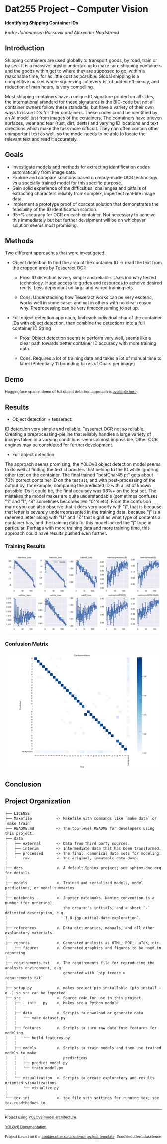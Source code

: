 # Dat255 Project – Computer Vision 

**Identifying Shipping Container IDs**

_Endre Johannesen Rossavik and Alexander Nordstrand_

## Introduction

Shipping containers are used globally to transport goods, by road, train or by sea. It is a massive logistic undertaking to make sure shipping containers and the goods within get to where they are supposed to go, within a reasonable time, for as little cost as possible. Global shipping is a competitive market where squeezing out every bit of added efficiency, and reduction of man hours, is very compelling.

Most shipping containers have a unique ID signature printed on all sides, the international standard for these signatures is the BIC-code but not all container owners follow these standards, but have a variety of their own ways to issue ID's for their containers. These codes could be identified by an AI model just from images of the containers. The containers have uneven surfaces, wear and tear (rust, dirt, dents) and varying ID locations and text directions which make the task more difficult. They can often contain other unimportant text as well, so the model needs to be able to locate the relevant text and read it accurately.

## Goals

- Investigate models and methods for extracting identification codes automatically from image data.
- Explore and compare solutions based on ready-made OCR technology vs a specially trained model for this specific purpose.
- Gain solid experience of the difficulties, challenges and pitfalls of extracting characters reliably from complex, imperfect real-life image data.
- Implement a prototype proof of concept solution that demonstrates the feasibility of the ID identification solution.
- 95+% accuracy for OCR on each container. Not necessary to acheive this immediately but but further develpment will be on whichever solution seems most promising. 

## Methods

Two different approaches that were investigated:

- Object detection to find the area of the container ID -> read the text from the cropped area by Tesseract OCR

  - Pros: ID detection is very simple and reliable. Uses industry tested technology. Huge access to guides and resources to acheive desired reults. Less dependant on large and varied trainingsets. 
  
  - Cons: Understadning how Tesseract works can be very esoteric, works well in some cases and not in others with no clear reason why. Preprocessing can be very timeconsuming to set up.
  

- Full object detection approach, find each individual char of the container IDs with object detection, then combine the detections into a full container ID String

  - Pros: Object detection seems to perform very well, seems like a clear path towards better container ID accuracy with more training data.
  
  - Cons: Requires a lot of training data and takes a lot of manual time to label (Potentially 11 bounding boxes of Chars per image)

## Demo


<p><small>Huggingface spaces demo of full object detection approach is <a target="_blank" href="https://huggingface.co/spaces/alenor/ContainerCodeV1"> available here</a>. </small></p>


## Results

- Object detection + tesseract:

ID detection very simple and reliable. Tesseract OCR not so reliable. Creating a preprocessing-pieline that reliably handles a large variety of images taken in a varying conditions seems almost impossible. Other OCR engines may be considered for further development. 

- Full object detection:

The approach seems promising, the YOLOv8 object detection model seems to do well at finding the text characters that belong to the ID while ignoring other text on the container. The final trained "bestChar45.pt" gets about 70% correct container ID on the test set, and with post-processing of the output by, for example, comparing the predicted ID with a list of known possible IDs it could be, the final accuracy was 98%+ on the test set. The mistakes the model makes are quite understandable (sometimes confuses "1" and "I", "8" sometimes becomes two "0"'s etc). From the confusion matrix you can also observe that it does very poorly with "j", that is because that letter is severely underrepresented in the training data, because "j" is a reserved letter along with "U" and "Z" that signifies what type of contents a container has, and the training data for this model lacked the "j" type in particular. Perhaps with more training data and more training time, this approach could have results pushed even further.


### Training Results

![Training Results](https://github.com/587763/Container-identification/blob/main/reports/figures/bestChar45TrainingResults/results.png?raw=true)

### Confusion Matrix

![Confusion Matrix](https://github.com/587763/Container-identification/blob/main/reports/figures/bestChar45TrainingResults/confusion_matrix.png?raw=true)

## Conclusion



Project Organization
------------

    ├── LICENSE
    ├── Makefile           <- Makefile with commands like `make data` or `make train`
    ├── README.md          <- The top-level README for developers using this project.
    ├── data
    │   ├── external       <- Data from third party sources.
    │   ├── interim        <- Intermediate data that has been transformed.
    │   ├── processed      <- The final, canonical data sets for modeling.
    │   └── raw            <- The original, immutable data dump.
    │
    ├── docs               <- A default Sphinx project; see sphinx-doc.org for details
    │
    ├── models             <- Trained and serialized models, model predictions, or model summaries
    │
    ├── notebooks          <- Jupyter notebooks. Naming convention is a number (for ordering),
    │                         the creator's initials, and a short `-` delimited description, e.g.
    │                         `1.0-jqp-initial-data-exploration`.
    │
    ├── references         <- Data dictionaries, manuals, and all other explanatory materials.
    │
    ├── reports            <- Generated analysis as HTML, PDF, LaTeX, etc.
    │   └── figures        <- Generated graphics and figures to be used in reporting
    │
    ├── requirements.txt   <- The requirements file for reproducing the analysis environment, e.g.
    │                         generated with `pip freeze > requirements.txt`
    │
    ├── setup.py           <- makes project pip installable (pip install -e .) so src can be imported
    ├── src                <- Source code for use in this project.
    │   ├── __init__.py    <- Makes src a Python module
    │   │
    │   ├── data           <- Scripts to download or generate data
    │   │   └── make_dataset.py
    │   │
    │   ├── features       <- Scripts to turn raw data into features for modeling
    │   │   └── build_features.py
    │   │
    │   ├── models         <- Scripts to train models and then use trained models to make
    │   │   │                 predictions
    │   │   ├── predict_model.py
    │   │   └── train_model.py
    │   │
    │   └── visualization  <- Scripts to create exploratory and results oriented visualizations
    │       └── visualize.py
    │
    └── tox.ini            <- tox file with settings for running tox; see tox.readthedocs.io


--------

<p><small>Project using <a target="_blank" href="https://github.com/ultralytics/ultralytics">YOLOv8 model architecture</a>. </small></p>
<p><small><a target="_blank" href="https://docs.ultralytics.com/">YOLOv8 Documentation</a>. </small></p>

<p><small>Project based on the <a target="_blank" href="https://drivendata.github.io/cookiecutter-data-science/">cookiecutter data science project template</a>. #cookiecutterdatascience</small></p>
